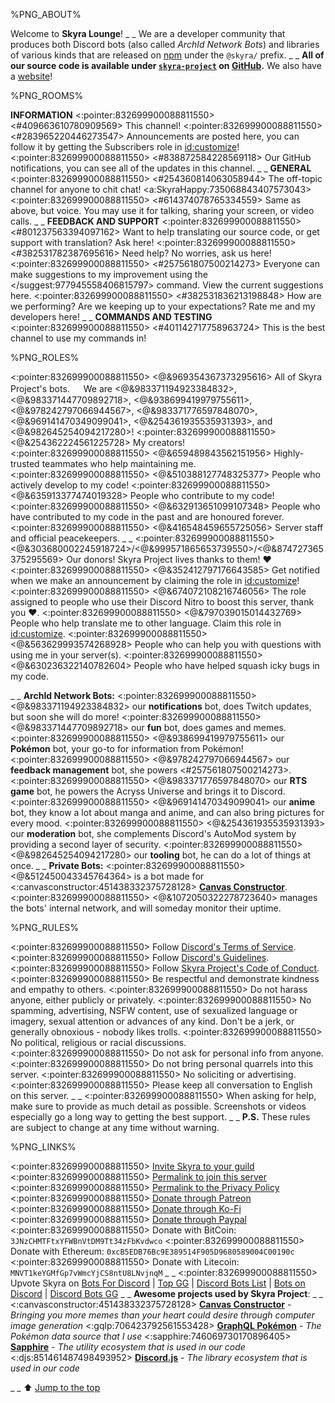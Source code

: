 %PNG_ABOUT%


Welcome to **Skyra Lounge**!
_ _
We are a developer community that produces both Discord bots (also called *ArchId Network Bots*) and libraries of various kinds that are released on [npm](https://www.npmjs.com) under the `@skyra/` prefix.
_ _
__All of our source code is available under [`skyra-project`](https://github.com/skyra-project) on [GitHub](https://github.com).__ We also have a [website](https://skyra.pw)!


%PNG_ROOMS%


**INFORMATION**
<:pointer:832699900088811550> <#409663610780909569> This channel!
<:pointer:832699900088811550> <#283965220446273547> Announcements are posted here, you can follow it by getting the Subscribers role in <id:customize>!
<:pointer:832699900088811550> <#838872584228569118> Our GitHub notifications, you can see all of the updates in this channel.
_ _
**GENERAL**
<:pointer:832699900088811550> <#254360814063058944> The off-topic channel for anyone to chit chat! <a:SkyraHappy:735068843407573043>
<:pointer:832699900088811550> <#614374078765334559> Same as above, but voice. You may use it for talking, sharing your screen, or video calls.
_ _
**FEEDBACK AND SUPPORT**
<:pointer:832699900088811550> <#801237563394097162> Want to help translating our source code, or get support with translation? Ask here!
<:pointer:832699900088811550> <#382531782387695616> Need help? No worries, ask us here!
<:pointer:832699900088811550> <#257561807500214273> Everyone can make suggestions to my improvement using the </suggest:977945558406815797> command. View the current suggestions here.
<:pointer:832699900088811550> <#382531836213198848> How are we performing? Are we keeping up to your expectations? Rate me and my developers here!
_ _
**COMMANDS AND TESTING**
<:pointer:832699900088811550> <#401142717758963724> This is the best channel to use my commands in!


%PNG_ROLES%


<:pointer:832699900088811550> <@&969354367373295616> All of Skyra Project's bots.
　 We are <@&983371194923384832>, <@&983371447709892718>, <@&938699419979755611>, <@&978242797066944567>, <@&983371776597848070>, <@&969141470349099041>, <@&254361935535931393>, and <@&982645254094217280>!
<:pointer:832699900088811550> <@&254362224561225728> My creators!
<:pointer:832699900088811550> <@&659489843562151956> Highly-trusted teammates who help maintaining me.
<:pointer:832699900088811550> <@&510388127748325377> People who actively develop to my code!
<:pointer:832699900088811550> <@&635913377474019328> People who contribute to my code!
<:pointer:832699900088811550> <@&632913651099107348> People who have contributed to my code in the past and are honoured forever.
<:pointer:832699900088811550> <@&416548459655725056> Server staff and official peacekeepers.
_ _
<:pointer:832699900088811550> <@&303680002245918724>/<@&999571865653739550>/<@&874727365375295569> Our donors! Skyra Project lives thanks to them! ❤️
<:pointer:832699900088811550> <@&352412797176643585> Get notified when we make an announcement by claiming the role in <id:customize>!
<:pointer:832699900088811550> <@&674072108216746056> The role assigned to people who use their Discord Nitro to boost this server, thank you :heart:.
<:pointer:832699900088811550> <@&797039015014432769> People who help translate me to other language. Claim this role in <id:customize>.
<:pointer:832699900088811550> <@&563629993574268928> People who can help you with questions with using me in your server(s).
<:pointer:832699900088811550> <@&630236322140782604> People who have helped squash icky bugs in my code.


_ _
**ArchId Network Bots:**
<:pointer:832699900088811550> <@&983371194923384832> our __notifications__ bot, does Twitch updates, but soon she will do more!
<:pointer:832699900088811550> <@&983371447709892718> our __fun__ bot, does games and memes.
<:pointer:832699900088811550> <@&938699419979755611> our __Pokémon__ bot, your go-to for information from Pokémon!
<:pointer:832699900088811550> <@&978242797066944567> our __feedback management__ bot, she powers <#257561807500214273>.
<:pointer:832699900088811550> <@&983371776597848070> our __RTS game__ bot, he powers the Acryss Universe and brings it to Discord.
<:pointer:832699900088811550> <@&969141470349099041> our __anime__ bot, they know a lot about manga and anime, and can also bring pictures for every mood.
<:pointer:832699900088811550> <@&254361935535931393> our __moderation__ bot, she complements Discord's AutoMod system by providing a second layer of security.
<:pointer:832699900088811550> <@&982645254094217280> our __tooling__ bot, he can do a lot of things at once.
_ _
**Private Bots:**
<:pointer:832699900088811550> <@&512450043345764364> is a bot made for <:canvasconstructor:451438332375728128> [__Canvas Constructor__](https://canvasconstructor.js.org).
<:pointer:832699900088811550> <@&1072050322278723640> manages the bots' internal network, and will someday monitor their uptime.


%PNG_RULES%


<:pointer:832699900088811550> Follow [Discord's Terms of Service](https://discord.com/terms).
<:pointer:832699900088811550> Follow [Discord's Guidelines](https://discord.com/guidelines).
<:pointer:832699900088811550> Follow [Skyra Project's Code of Conduct](https://github.com/skyra-project/skyra/blob/main/.github/CODE_OF_CONDUCT.md).
<:pointer:832699900088811550> Be respectful and demonstrate kindness and empathy to others.
<:pointer:832699900088811550> Do not harass anyone, either publicly or privately.
<:pointer:832699900088811550> No spamming, advertising, NSFW content, use of sexualized language or imagery, sexual attention or advances of any kind. Don't be a jerk, or generally obnoxious - nobody likes trolls.
<:pointer:832699900088811550> No political, religious or racial discussions.
<:pointer:832699900088811550> Do not ask for personal info from anyone.
<:pointer:832699900088811550> Do not bring personal quarrels into this server.
<:pointer:832699900088811550> No soliciting or advertising.
<:pointer:832699900088811550> Please keep all conversation to English on this server.
_ _
<:pointer:832699900088811550> When asking for help, make sure to provide as much detail as possible. Screenshots or videos especially go a long way to getting the best support.
_ _
**P.S.** These rules are subject to change at any time without warning.


%PNG_LINKS%


<:pointer:832699900088811550> [Invite Skyra to your guild](https://invite.skyra.pw)
<:pointer:832699900088811550> [Permalink to join this server](https://join.skyra.pw)
<:pointer:832699900088811550> [Permalink to the Privacy Policy](https://skyra.pw/privacy)
<:pointer:832699900088811550> [Donate through Patreon](https://donate.skyra.pw/patreon)
<:pointer:832699900088811550> [Donate through Ko-Fi](https://donate.skyra.pw/kofi)
<:pointer:832699900088811550> [Donate through Paypal](https://donate.skyra.pw/paypal)
<:pointer:832699900088811550> Donate with BitCoin: `3JNzCHMTFtxYFWBnVtDM9Tt34zFbKvdwco`
<:pointer:832699900088811550> Donate with Ethereum: `0xcB5EDB76Bc9E389514F905D9680589004C00190c`
<:pointer:832699900088811550> Donate with Litecoin: `MNVT1keYGMfGp7vWmcYjCS8ntU8LNvjnqM`
_ _
<:pointer:832699900088811550> Upvote Skyra on [Bots For Discord](https://botsfordiscord.com/bots/266624760782258186) | [Top GG](https://top.gg/bot/266624760782258186) | [Discord Bots List](https://discordbotlist.com/bots/266624760782258186) | [Bots on Discord](https://bots.ondiscord.xyz/bots/266624760782258186) | [Discord Bots GG](https://discord.bots.gg/bots/266624760782258186)
_ _
**Awesome projects used by Skyra Project**:
_ _
<:canvasconstructor:451438332375728128> [__Canvas Constructor__](https://canvasconstructor.js.org) - *Bringing you more memes than your heart could desire through computer image generation*
<:gqlp:706423792561553428> [__GraphQL Pokémon__](https://graphqlpokemon.favware.tech) - *The Pokémon data source that I use*
<:sapphire:746069730170896405> [__Sapphire__](https://sapphirejs.dev) - *The utility ecosystem that is used in our code*
<:djs:851461487498493952> [__Discord.js__](https://discord.js.org) - *The library ecosystem that is used in our code*

_ _
⬆️ [Jump to the top](%JUMP_TO_TOP%)
